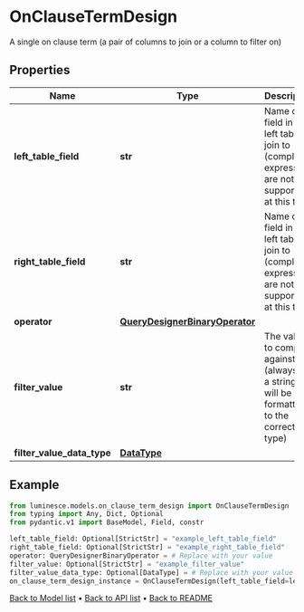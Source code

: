 # OnClauseTermDesign

A single on clause term (a pair of columns to join or a column to filter on)
## Properties
Name | Type | Description | Notes
------------ | ------------- | ------------- | -------------
**left_table_field** | **str** | Name of field in the left table to join to (complex expressions are not supported at this time) | [optional] 
**right_table_field** | **str** | Name of field in the left table to join to (complex expressions are not supported at this time) | [optional] 
**operator** | [**QueryDesignerBinaryOperator**](QueryDesignerBinaryOperator.md) |  | 
**filter_value** | **str** | The value to compare against (always as a string, but will be formatted to the correct type) | [optional] 
**filter_value_data_type** | [**DataType**](DataType.md) |  | [optional] 
## Example

```python
from luminesce.models.on_clause_term_design import OnClauseTermDesign
from typing import Any, Dict, Optional
from pydantic.v1 import BaseModel, Field, constr

left_table_field: Optional[StrictStr] = "example_left_table_field"
right_table_field: Optional[StrictStr] = "example_right_table_field"
operator: QueryDesignerBinaryOperator = # Replace with your value
filter_value: Optional[StrictStr] = "example_filter_value"
filter_value_data_type: Optional[DataType] = # Replace with your value
on_clause_term_design_instance = OnClauseTermDesign(left_table_field=left_table_field, right_table_field=right_table_field, operator=operator, filter_value=filter_value, filter_value_data_type=filter_value_data_type)

```

[Back to Model list](../README.md#documentation-for-models) &#8226; [Back to API list](../README.md#documentation-for-api-endpoints) &#8226; [Back to README](../README.md)

